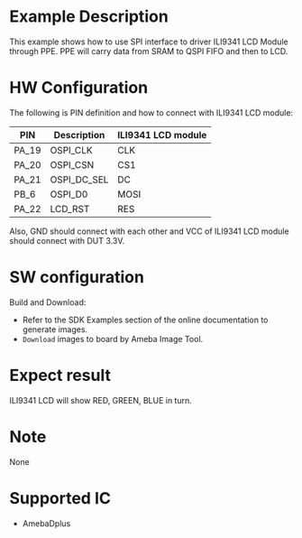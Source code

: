 #  Example Description

This example shows how to use SPI interface to driver ILI9341 LCD Module through PPE. PPE will carry data from SRAM to QSPI FIFO and then to LCD.

# HW Configuration

The following is PIN definition and how to connect with ILI9341 LCD module:

|  PIN   | Description | ILI9341 LCD module |
|  ----  | ----        | ----               |
| PA_19  | OSPI_CLK    | CLK                |
| PA_20  | OSPI_CSN    | CS1                |
| PA_21  | OSPI_DC_SEL | DC                 |
| PB_6   | OSPI_D0     | MOSI               |
| PA_22  | LCD_RST     | RES                |

Also, GND should connect with each other and VCC of ILI9341 LCD module should connect with DUT 3.3V.

#  SW configuration

Build and Download:
   * Refer to the SDK Examples section of the online documentation to generate images.
   * `Download` images to board by Ameba Image Tool.

#  Expect result

ILI9341 LCD will show RED, GREEN, BLUE in turn.

#  Note

None

#  Supported IC

* AmebaDplus


